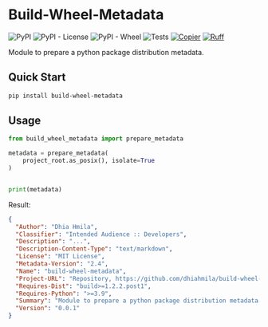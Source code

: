 # Build-Wheel-Metadata

![PyPI](https://img.shields.io/pypi/v/build-wheel-metadata)
![PyPI - License](https://img.shields.io/pypi/l/build-wheel-metadata)
![PyPI - Wheel](https://img.shields.io/pypi/wheel/build-wheel-metadata)
![Tests](https://github.com/dhiahmila/build-wheel-metadata/actions/workflows/quality.yaml/badge.svg)
[![Copier](https://img.shields.io/endpoint?url=https://raw.githubusercontent.com/copier-org/copier/master/img/badge/badge-grayscale-inverted-border-orange.json)](https://github.com/copier-org/copier)
[![Ruff](https://img.shields.io/endpoint?url=https://raw.githubusercontent.com/astral-sh/ruff/main/assets/badge/v2.json)](https://github.com/astral-sh/ruff)

Module to prepare a python package distribution metadata.

## Quick Start

```bash
pip install build-wheel-metadata
```

## Usage

```python
from build_wheel_metadata import prepare_metadata

metadata = prepare_metadata(
    project_root.as_posix(), isolate=True
)


print(metadata)
```

Result:

```json
{
  "Author": "Dhia Hmila",
  "Classifier": "Intended Audience :: Developers",
  "Description": "...",
  "Description-Content-Type": "text/markdown",
  "License": "MIT License",
  "Metadata-Version": "2.4",
  "Name": "build-wheel-metadata",
  "Project-URL": "Repository, https://github.com/dhiahmila/build-wheel-metadata",
  "Requires-Dist": "build>=1.2.2.post1",
  "Requires-Python": ">=3.9",
  "Summary": "Module to prepare a python package distribution metadata.",
  "Version": "0.0.1"
}
```
